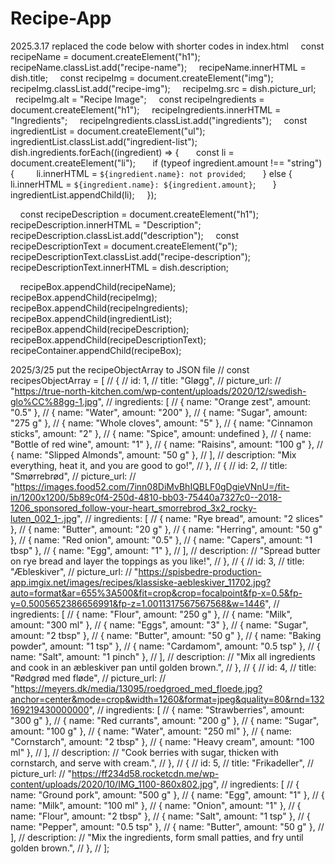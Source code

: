 # Recipe-App

2025.3.17 replaced the code below with shorter codes in index.html
    const recipeName = document.createElement("h1");
    recipeName.classList.add("recipe-name");
    recipeName.innerHTML = dish.title;
    const recipeImg = document.createElement("img");
    recipeImg.classList.add("recipe-img");
    recipeImg.src = dish.picture_url;
    recipeImg.alt = "Recipe Image";
    const recipeIngredients = document.createElement("h1");
    recipeIngredients.innerHTML = "Ingredients";
    recipeIngredients.classList.add("ingredients");
    const ingredientList = document.createElement("ul");
    ingredientList.classList.add("ingredient-list");
    dish.ingredients.forEach((ingredient) => {
      const li = document.createElement("li");
      if (typeof ingredient.amount !== "string") {
        li.innerHTML = `${ingredient.name}: not provided`;
      } else {
        li.innerHTML = `${ingredient.name}: ${ingredient.amount}`;
      }
      ingredientList.appendChild(li);
    });

    const recipeDescription = document.createElement("h1");
    recipeDescription.innerHTML = "Description";
    recipeDescription.classList.add("description");
    const recipeDescriptionText = document.createElement("p");
    recipeDescriptionText.classList.add("recipe-description");
    recipeDescriptionText.innerHTML = dish.description;

    recipeBox.appendChild(recipeName);
    recipeBox.appendChild(recipeImg);
    recipeBox.appendChild(recipeIngredients);
    recipeBox.appendChild(ingredientList);
    recipeBox.appendChild(recipeDescription);
    recipeBox.appendChild(recipeDescriptionText);
    recipeContainer.appendChild(recipeBox);


2025/3/25 put the recipeObjectArray to JSON file
// const recipesObjectArray = [
//   {
//     id: 1,
//     title: "Gløgg",
//     picture_url:
//       "https://true-north-kitchen.com/wp-content/uploads/2020/12/swedish-glo%CC%88gg-1.jpg",
//     ingredients: [
//       { name: "Orange zest", amount: "0.5" },
//       { name: "Water", amount: "200" },
//       { name: "Sugar", amount: "275 g" },
//       { name: "Whole cloves", amount: "5" },
//       { name: "Cinnamon sticks", amount: "2" },
//       { name: "Spice", amount: undefined },
//       { name: "Bottle of red wine", amount: "1" },
//       { name: "Raisins", amount: "100 g" },
//       { name: "Slipped Almonds", amount: "50 g" },
//     ],
//     description: "Mix everything, heat it, and you are good to go!",
//   },
//   {
//     id: 2,
//     title: "Smørrebrød",
//     picture_url:
//       "https://images.food52.com/7inn08DiMvBhIQBLF0gDgieVNnU=/fit-in/1200x1200/5b89c0f4-250d-4810-bb03-75440a7327c0--2018-1206_sponsored_follow-your-heart_smorrebrod_3x2_rocky-luten_002_1-.jpg",
//     ingredients: [
//       { name: "Rye bread", amount: "2 slices" },
//       { name: "Butter", amount: "20 g" },
//       { name: "Herring", amount: "50 g" },
//       { name: "Red onion", amount: "0.5" },
//       { name: "Capers", amount: "1 tbsp" },
//       { name: "Egg", amount: "1" },
//     ],
//     description:
//       "Spread butter on rye bread and layer the toppings as you like!",
//   },
//   {
//     id: 3,
//     title: "Æbleskiver",
//     picture_url:
//       "https://spisbedre-production-app.imgix.net/images/recipes/klassiske-aebleskiver_11702.jpg?auto=format&ar=655%3A500&fit=crop&crop=focalpoint&fp-x=0.5&fp-y=0.5005652386656991&fp-z=1.0011317567567568&w=1446",
//     ingredients: [
//       { name: "Flour", amount: "250 g" },
//       { name: "Milk", amount: "300 ml" },
//       { name: "Eggs", amount: "3" },
//       { name: "Sugar", amount: "2 tbsp" },
//       { name: "Butter", amount: "50 g" },
//       { name: "Baking powder", amount: "1 tsp" },
//       { name: "Cardamom", amount: "0.5 tsp" },
//       { name: "Salt", amount: "1 pinch" },
//     ],
//     description:
//       "Mix all ingredients and cook in an æbleskiver pan until golden brown.",
//   },
//   {
//     id: 4,
//     title: "Rødgrød med fløde",
//     picture_url:
//       "https://meyers.dk/media/13095/roedgroed_med_floede.jpg?anchor=center&mode=crop&width=1260&format=jpeg&quality=80&rnd=132169219430000000",
//     ingredients: [
//       { name: "Strawberries", amount: "300 g" },
//       { name: "Red currants", amount: "200 g" },
//       { name: "Sugar", amount: "100 g" },
//       { name: "Water", amount: "250 ml" },
//       { name: "Cornstarch", amount: "2 tbsp" },
//       { name: "Heavy cream", amount: "100 ml" },
//     ],
//     description:
//       "Cook berries with sugar, thicken with cornstarch, and serve with cream.",
//   },
//   {
//     id: 5,
//     title: "Frikadeller",
//     picture_url:
//       "https://ff234d58.rocketcdn.me/wp-content/uploads/2020/10/IMG_1100-860x802.jpg",
//     ingredients: [
//       { name: "Ground pork", amount: "500 g" },
//       { name: "Egg", amount: "1" },
//       { name: "Milk", amount: "100 ml" },
//       { name: "Onion", amount: "1" },
//       { name: "Flour", amount: "2 tbsp" },
//       { name: "Salt", amount: "1 tsp" },
//       { name: "Pepper", amount: "0.5 tsp" },
//       { name: "Butter", amount: "50 g" },
//     ],
//     description:
//       "Mix the ingredients, form small patties, and fry until golden brown.",
//   },
// ];
